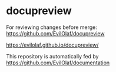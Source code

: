 # docupreview

For reviewing changes before merge:
https://github.com/EvilOlaf/docupreview

https://evilolaf.github.io/docupreview/


This repository is automatically fed by https://github.com/EvilOlaf/documentation
